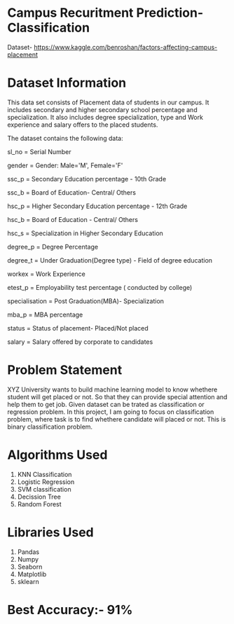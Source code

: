 # Campus Recuritment Prediction- Classification
Dataset- https://www.kaggle.com/benroshan/factors-affecting-campus-placement
# Dataset Information
This data set consists of Placement data of students in our campus. It includes secondary and higher secondary school percentage and specialization. It also includes degree specialization, type and Work experience and salary offers to the placed students.

The dataset contains the following data:

sl_no = Serial Number

gender = Gender: Male='M', Female='F'

ssc_p = Secondary Education percentage - 10th Grade

ssc_b = Board of Education- Central/ Others

hsc_p = Higher Secondary Education percentage - 12th Grade

hsc_b = Board of Education - Central/ Others

hsc_s = Specialization in Higher Secondary Education

degree_p = Degree Percentage

degree_t = Under Graduation(Degree type) - Field of degree education

workex = Work Experience

etest_p = Employability test percentage ( conducted by college)

specialisation = Post Graduation(MBA)- Specialization

mba_p = MBA percentage

status = Status of placement- Placed/Not placed

salary = Salary offered by corporate to candidates

# Problem Statement
XYZ University wants to build machine learning model to know whethere student will get placed or not. So that they can provide special attention and help them to get job. Given dataset can be trated as classification or regression problem. In this project, I am going to focus on classification problem, where task is to find whethere candidate will placed or not. This is binary classification problem.

# Algorithms Used
1) KNN Classification
2) Logistic Regression
3) SVM classification
4) Decission Tree
5) Random Forest

# Libraries Used
1) Pandas
2) Numpy
3) Seaborn
4) Matplotlib
5) sklearn

# Best Accuracy:- 91%
